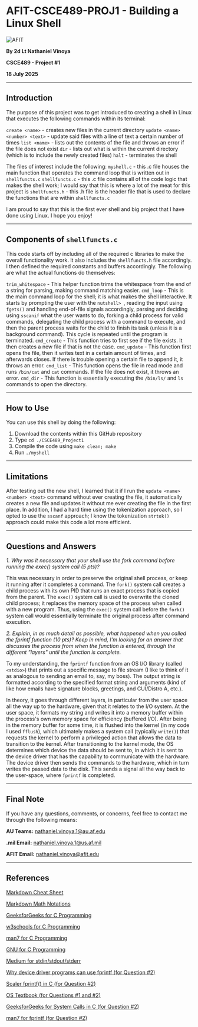 # AFIT-CSCE489-PROJ1 - Building a Linux Shell

![AFIT](https://www.afit.edu/images/seals/fp_ENG_w.png)

**By 2d Lt Nathaniel Vinoya**

**CSCE489 - Project #1**

**18 July 2025**

------------------

## Introduction

The purpose of this project was to get introduced to creating a shell in Linux that executes the following commands within its terminal:

`create <name>` - creates new files in the current directory
`update <name> <number> <text>` - update said files with a line of text a certain number of times
`list <name>` - lists out the contents of the file and throws an error if the file does not exist
`dir` - lists out what is within the current directory (which is to include the newly created files)
`halt` - terminates the shell

The files of interest include the following:
`myshell.c` - this .c file houses the main function that operates the command loop that is written out in `shellfuncts.c`
`shellfuncts.c` - this .c file contains all of the code logic that makes the shell work; I would say that this is where a lot of the meat for this project is
`shellfuncts.h` - this .h file is the header file that is used to declare the functions that are within `shellfuncts.c`

I am proud to say that this is the first ever shell and big project that I have done using Linux. I hope you enjoy!

------------------

## Components of `shellfuncts.c`

This code starts off by including all of the required c libraries to make the overall functionality work. It also includes the `shellfuncts.h` file accordingly. I then defined the required constants and buffers accordingly. The following are what the actual functions do themselves:

`trim_whitespace` - This helper function trims the whitespace from the end of a string for parsing, making command matching easier.
`cmd_loop` - This is the main command loop for the shell; it is what makes the shell interactive. It starts by prompting the user with the `nutshell> `, reading the input using `fgets()` and handling end-of-file signals accordingly, parsing and deciding using `sscanif` what the user wants to do, forking a child process for valid commands, delegating the child process with a command to execute, and then the parent process waits for the child to finish its task (unless it is a background command). This cycle is repeated until the program is terminated.
`cmd_create` - This function tries to first see if the file exists. It then creates a new file if that is not the case.
`cmd_update` - This function first opens the file, then it writes text in a certain amount of times, and afterwards closes. If there is trouble opening a certain file to append it, it throws an error.
`cmd_list` - This function opens the file in read mode and runs `/bin/cat` and `cat` commands. If the file does not exist, it throws an error.
`cmd_dir` - This function is essentially executing the `/bin/ls/` and `ls` commands to open the directory.

------------------

## How to Use

You can use this shell by doing the following:

1. Download the contents within this GitHub repository
2. Type `cd ./CSCE489_Project1`
3. Compile the code using `make clean; make`
4. Run `./myshell`

------------------

## Limitations

After testing out the new shell, I learned that it if I run the `update <name> <number> <text>` command without ever creating the file, it automatically creates a new file and updates it without me ever creating the file in the first place. In addition, I had a hard time using the tokenization approach, so I opted to use the `sscanf` approach; I know the tokenization `strtok()` approach could make this code a lot more efficient.

------------------

## Questions and Answers

*1. Why was it necessary that your shell use the fork command before running the exec() system call (5 pts)?*

This was necessary in order to preserve the original shell process, or keep it running after it completes a command. The `fork()` system call creates a child process with its own PID that runs an exact process that is copied from the parent. The `exec()` system call is used to overwrite the cloned child process; it replaces the memory space of the process when called with a new program. Thus, using the `exec()` system call before the `fork()` system call would essentially terminate the original process after command execution.

*2. Explain, in as much detail as possible, what happened when you called the fprintf function (10 pts)? Keep in mind, I'm looking for an answer that discusses the process from when the function is entered, through the different "layers" until the function is complete.*

To my understanding, the `fprintf` function from an OS I/O library (called `<stdio>`) that prints out a specific message to file stream (I like to think of it as analogous to sending an email to, say, my boss). The output string is formatted according to the specified format string and arguments (kind of like how emails have signature blocks, greetings, and CUI/Distro A, etc.).

In theory, it goes through different layers, in particular from the user space all the way up to the hardware, given that it relates to the I/O system. At the user space, it formats my string and writes it into a memory buffer within the process's own memory space for efficiency (buffered I/O). After being in the memory buffer for some time, it is flushed into the kernel (in my code I used `fflush`), which ultimately makes a system call (typically `write()`) that requests the kernel to perform a privileged action that allows the data to transition to the kernel. After transitioning to the kernel mode, the OS determines which device the data should be sent to, in which it is sent to the device driver that has the capability to communicate with the hardware. The device driver then sends the commands to the hardware, which in turn writes the passed data to the disk. This sends a signal all the way back to the user-space, where `fprintf` is completed.

------------------

## Final Note

If you have any questions, comments, or concerns, feel free to contact me through the following means:

**AU Teams:** nathaniel.vinoya.1@au.af.edu

**.mil Email:** nathaniel.vinoya.1@us.af.mil

**AFIT Email:** nathaniel.vinoya@afit.edu

------------------

## References

[Markdown Cheat Sheet](https://data.templateroller.com/pdf_docs_html/2637/26371/2637133/page_1_thumb_950.png)

[Markdown Math Notations](https://www.upyesp.org/posts/makrdown-vscode-math-notation/)

[GeeksforGeeks for C Programming](https://www.geeksforgeeks.org)

[w3schools for C Programming](https://www.w3schools.com/)

[man7 for C Programming](https://man7.org/linux/man-pages/index.html)

[GNU for C Programming](https://www.gnu.org/software/gnu-c-manual/gnu-c-manual.html)

[Medium for stdin/stdout/stderr](https://medium.com/@c2w.extras/mastering-input-output-and-error-handling-in-c-programming-using-stdin-stdout-and-stderr-3b7cc426ef51)

[Why device driver programs can use fprintf (for Question #2)](https://www.linuxquestions.org/questions/linux-software-2/why-device-driver-programs-can-use-fprintf-4175443108/)

[Scaler fprintf() in C (for Question #2)](https://www.scaler.com/topics/fprintf-in-c/)

[OS Textbook (for Questions #1 and #2)](https://drive.google.com/file/d/1AFRyycszmrdGeOywOkMrV1CxjNg0Qj7P/view?usp=sharing)

[GeeksforGeeks for System Calls in C (for Question #2)](https://www.geeksforgeeks.org/operating-systems/introduction-of-system-call/)

[man7 for fprintf (for Question #2)](https://man7.org/linux/man-pages/man3/fprintf.3.html)

